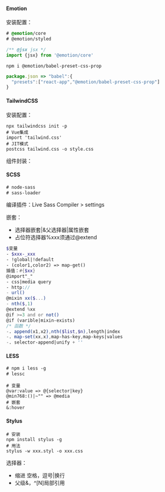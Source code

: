 #### Emotion

安装配置：

```css
# @emotion/core
# @emotion/styled
```

~~~js
/** @jsx jsx */
import {jsx} from '@emotion/core'
~~~

`npm i @emotion/babel-preset-css-prop`

~~~js
package.json => "babel":{
  "presets":["react-app","@emotion/babel-preset-css-prop"]
}
~~~

#### TailwindCSS

安装配置：

~~~shell
npx tailwindcss init -p
# Vue集成
import 'tailwind.css'
# JIT模式
postcss tailwind.css -o style.css
~~~

组件封装：

#### SCSS

```css
# node-sass
# sass-loader
```

编译插件：Live Sass Compiler > settings

嵌套：

- 选择器嵌套|&父选择器|属性嵌套
- 占位符选择器%xxx须通过@extend

~~~scss
$变量
- $xxx-_xxx
- !global|!default
- (color1,color2) => map-get()
插值：#{$xx}
@import"_"
- css|media query
- http://
- url()
@mixin xx($...)
- nth($,1)
@extend %xx
@if >=3 and or not()
@if (varible|mixin-exists)
/* 函数 */
-. append(x1,x2),nth($list,$n),length|index
-. map-set(xx,x),map-has-key,map-keys|values
-. selector-append|unify + ''
~~~

#### LESS

```css
# npm i less -g
# lessc
```

```shell
# 变量
@var:value => @{selector|key}
@min768:()|~"" => @media
# 嵌套
&:hover
```



#### Stylus

```shell
# 安装
npm install stylus -g
# 用法
stylus -w xxx.styl -o xxx.css
```

选择器：

- 缩进 空格，逗号|换行
- 父级&，^[N]局部引用
